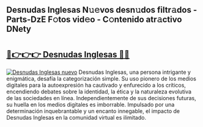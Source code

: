 ## Desnudas Inglesas N𝚞𝚎vos desn𝚞dos filtr𝚊dos - Parts-DzE F𝚘tos vid𝚎o - C𝚘ntenido atr𝚊ctivo DNety

# <h2><a href="http://mb8jg4.tromn.icu/?c=Desnudas+Inglesas">🔗👉👉👉 Desnudas Inglesas 🔗🔗</a></h2>

[![Desnudas Inglesas nuevo](https://i.imgur.com/pEAQMta.gif)](http://mb8jg4.tromn.icu/?c=Desnudas+Inglesas)
Desnudas Inglesas, una persona intrigante y enigmática, desafía la categorización simple. Su uso pionero de los medios digitales para la autoexpresión ha cautivado y enfurecido a los críticos, encendiendo debates sobre la identidad, la ética y la naturaleza evolutiva de las sociedades en línea. Independientemente de sus decisiones futuras, su huella en los medios digitales es imborrable. Impulsado por una determinación inquebrantable y un encanto innegable, el impacto de Desnudas Inglesas en la comunidad virtual es ilimitado.

